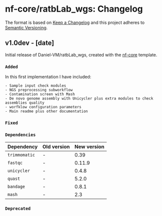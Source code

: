 # nf-core/ratbLab_wgs: Changelog

The format is based on [Keep a Changelog](https://keepachangelog.com/en/1.0.0/)
and this project adheres to [Semantic Versioning](https://semver.org/spec/v2.0.0.html).

## v1.0dev - [date]

Initial release of Daniel-VM/ratbLab_wgs, created with the [nf-core](https://nf-co.re/) template.

### `Added`

In this first implementation I have included:

    - Sample input check modules
    - NGS preprocessing subworkflow 
    - Contamination screen with Mash
    - De novo genome assembly with Unicycler plus extra modules to check assemblies quality
    - worfklow configuration parameters
    - Main readme plus other documentation

### `Fixed`

### `Dependencies`

| Dependency | Old version | New version |
| ---------- | ----------- | ----------- |
| `trimmomatic`    | -     | 0.39      |
| `fastqc` | -      | 0.11.9        |
| `unicycler`    | -      | 0.4.8      |
| `quast`    | -      | 5.2.0      |
| `bandage`    | -      | 0.8.1      |
| `mash`    | -      | 2.3      |


### `Deprecated`
